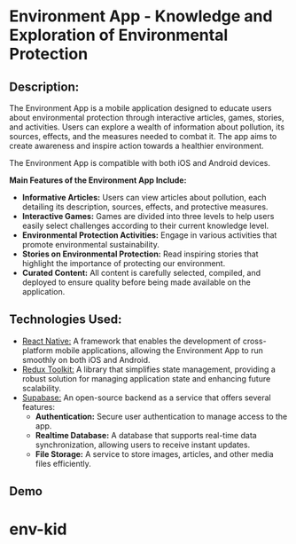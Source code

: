# Environment App - Knowledge and Exploration of Environmental Protection

## Description:
The Environment App is a mobile application designed to educate users about environmental protection through interactive articles, games, stories, and activities. Users can explore a wealth of information about pollution, its sources, effects, and the measures needed to combat it. The app aims to create awareness and inspire action towards a healthier environment.

The Environment App is compatible with both iOS and Android devices.

**Main Features of the Environment App Include:**
- **Informative Articles:** Users can view articles about pollution, each detailing its description, sources, effects, and protective measures.
- **Interactive Games:** Games are divided into three levels to help users easily select challenges according to their current knowledge level.
- **Environmental Protection Activities:** Engage in various activities that promote environmental sustainability.
- **Stories on Environmental Protection:** Read inspiring stories that highlight the importance of protecting our environment.
- **Curated Content:** All content is carefully selected, compiled, and deployed to ensure quality before being made available on the application.

## Technologies Used:
* [React Native:](https://reactnative.dev/) A framework that enables the development of cross-platform mobile applications, allowing the Environment App to run smoothly on both iOS and Android.
* [Redux Toolkit:](https://redux-toolkit.js.org/) A library that simplifies state management, providing a robust solution for managing application state and enhancing future scalability.
* [Supabase:](https://supabase.com/) An open-source backend as a service that offers several features:
  - **Authentication:** Secure user authentication to manage access to the app.
  - **Realtime Database:** A database that supports real-time data synchronization, allowing users to receive instant updates.
  - **File Storage:** A service to store images, articles, and other media files efficiently.

## Demo
# env-kid
